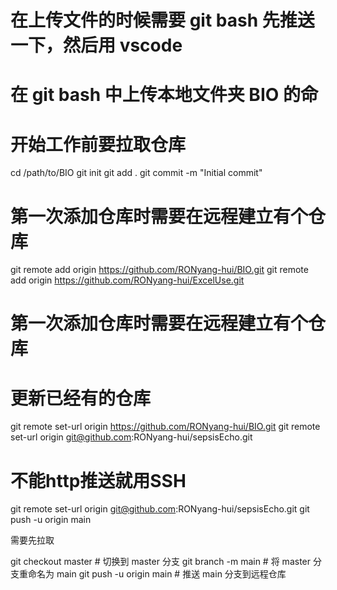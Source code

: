 # 在上传文件的时候需要 git bash 先推送一下，然后用 vscode

# 在 git bash 中上传本地文件夹 BIO 的命

# 开始工作前要拉取仓库

cd /path/to/BIO
git init
git add .
git commit -m "Initial commit"

# 第一次添加仓库时需要在远程建立有个仓库

git remote add origin https://github.com/RONyang-hui/BIO.git
git remote add origin https://github.com/RONyang-hui/ExcelUse.git

# 第一次添加仓库时需要在远程建立有个仓库
# 更新已经有的仓库

git remote set-url origin https://github.com/RONyang-hui/BIO.git
git remote set-url origin git@github.com:RONyang-hui/sepsisEcho.git

# 不能http推送就用SSH
git remote set-url origin git@github.com:RONyang-hui/sepsisEcho.git
git push -u origin main

需要先拉取


git checkout master  # 切换到 master 分支
git branch -m main   # 将 master 分支重命名为 main
git push -u origin main  # 推送 main 分支到远程仓库